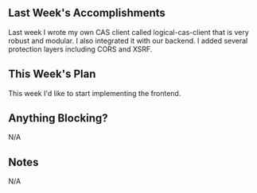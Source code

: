## Last Week's Accomplishments

Last week I wrote my own CAS client called logical-cas-client that is very robust and modular. I also integrated it with our backend.
I added several protection layers including CORS and XSRF.

## This Week's Plan

This week I'd like to start implementing the frontend.

## Anything Blocking?

N/A

## Notes

N/A
